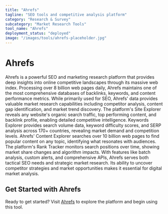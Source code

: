 ```yaml
---
title: "Ahrefs"
tagline: "SEO tools and competitive analysis platform"
category: "Research & Survey"
subcategory: "Market Research Tools"
tool_name: "Ahrefs"
deployment_status: "deployed"
image: "/images/tools/ahrefs-placeholder.jpg"
---
```


# Ahrefs

Ahrefs is a powerful SEO and marketing research platform that provides deep insights into online competitive landscapes through its massive web index. Processing over 8 billion web pages daily, Ahrefs maintains one of the most comprehensive databases of backlinks, keywords, and content performance metrics. While primarily used for SEO, Ahrefs' data provides valuable market research capabilities including competitor analysis, content gap identification, and market trend discovery. The platform's Site Explorer reveals any website's organic search traffic, top performing content, and backlink profile, enabling detailed competitive intelligence. Keywords Explorer provides search volume data, keyword difficulty scores, and SERP analysis across 170+ countries, revealing market demand and competition levels. Ahrefs' Content Explorer searches over 10 billion web pages to find popular content on any topic, identifying what resonates with audiences. The platform's Rank Tracker monitors search positions over time, showing market share changes and algorithm impacts. With features like batch analysis, custom alerts, and comprehensive APIs, Ahrefs serves both tactical SEO needs and strategic market research. Its ability to uncover competitor strategies and market opportunities makes it essential for digital market analysis.
## Get Started with Ahrefs

Ready to get started? Visit [Ahrefs](https://ahrefs.com) to explore the platform and begin using this tool.
